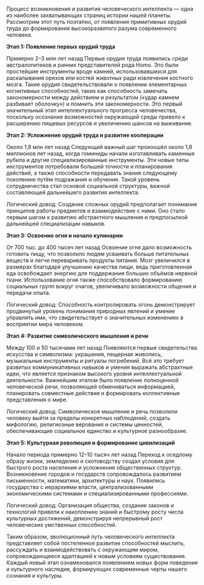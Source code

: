 Процесс возникновения и развития человеческого интеллекта — одна из наиболее захватывающих страниц истории нашей планеты. Рассмотрим этот путь поэтапно, от появления примитивных орудий труда до формирования высокоразвитого разума современного человека.

**Этап 1: Появление первых орудий труда**

Примерно 2–3 млн лет назад
Первые орудия труда появились среди австралопитеков и ранних представителей рода Homo. Это были простейшие инструменты вроде камней, использовавшихся для раскалывания орехов или костей животных ради извлечения костного мозга. Такие орудия свидетельствовали о появлении элементарных когнитивных способностей, таких как способность замечать закономерности между действием и результатом («удар камнем разбивает оболочку») и помнить эти закономерности.
Это первый значительный этап интеллектуального прогресса человечества, поскольку осознание возможностей окружающей среды привело к расширению пищевых ресурсов и увеличению шансов на выживание.

**Этап 2: Усложнение орудий труда и развитие кооперации**

Около 1,8 млн лет назад
Следующий важный шаг произошёл около 1,8 миллионов лет назад, когда гоминиды начали изготавливать каменные рубила и другие специализированные инструменты. Эти новые типы инструментов потребовали большей точности и планирования действий, а также способности передавать знания следующему поколению путём подражания и обучения. Такой уровень сотрудничества стал основой социальной структуры, важной составляющей дальнейшего развития интеллекта.

Логический довод: Создание сложных орудий предполагает понимание принципов работы предметов и взаимодействие с ними. Оно стало первым шагом к развитию абстрактного мышления и предпосылкой дальнейшей специализации навыков.

**Этап 3: Освоение огня и начало кулинарии**

От 700 тыс. до 400 тысяч лет назад
Освоение огня дало возможность готовить пищу, что позволило людям усваивать больше питательных веществ и легче переваривать продукты питания. Мозг увеличился в размерах благодаря улучшению качества пищи, ведь приготовленная еда освобождает энергию для поддержания больших объёмов нервной ткани. Использование огня также способствовало формированию социальных групп вокруг очагов, увеличивало возможности общения и передачи опыта.

Логический довод: Способность контролировать огонь демонстрирует продвинутый уровень понимания природных явлений и умение управлять ими, что свидетельствует о значительных изменениях в восприятии мира человеком.

**Этап 4: Развитие символического мышления и речи**

Между 100 и 50 тысячами лет назад
Появляются первые свидетельства искусства и символизма: украшения, пещерная живопись, музыкальные инструменты и ритуалы погребений. Всё это требует развитых коммуникативных навыков и умения выражать абстрактные идеи, что является признаком высокого уровня интеллектуальной деятельности. Важнейшим этапом было появление полноценной человеческой речи, позволяющей обмениваться информацией, планировать совместные действия и формировать коллективные представления о мире.

Логический довод: Символическое мышление и речь позволили человеку выйти за пределы конкретных наблюдений, создать мифологию, религиозные верования и системы ценностей, обеспечивающие социальное единство и культурное разнообразие.

**Этап 5: Культурная революция и формирование цивилизаций**

Начало периода примерно 12–10 тысяч лет назад
Переход к оседлому образу жизни, земледелию и скотоводству создал условия для быстрого роста населения и усложнения общественных структур. Возникновение городов и государств сопровождалось развитием письменности, математики, архитектуры и наук. Появились государства с иерархиями власти, централизованными экономическими системами и специализированными профессиями.

Логический довод: Организация общества, создание законов и технологий привели к накоплению знаний и быстрому росту числа культурных достижений, демонстрируя непрерывный рост человеческих умственных способностей.


Таким образом, эволюционный путь человеческого интеллекта представляет собой постепенное развитие способностей мыслить, рассуждать и взаимодействовать с окружающим миром, сопровождающееся адаптацией к новым условиям существования. Каждый новый этап ознаменовался появлением новых форм поведения и культурного наследия, формирующих современные черты нашего сознания и культуры.